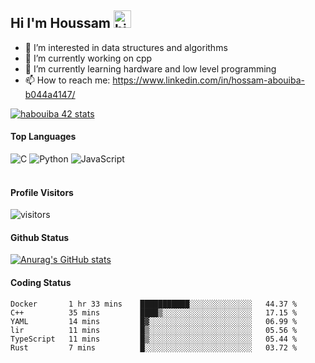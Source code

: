 ## Hi I'm Houssam <img src="https://user-images.githubusercontent.com/1303154/88677602-1635ba80-d120-11ea-84d8-d263ba5fc3c0.gif" width="28px" alt="hi">

- 👀 I’m interested in data structures and algorithms
- 🔭 I’m currently working on cpp
- 🌱 I’m currently learning hardware and low level programming
- 📫 How to reach me: https://www.linkedin.com/in/hossam-abouiba-b044a4147/

[![habouiba 42 stats](https://badge.mediaplus.ma/greenbinary/habouiba)](https://github.com/oakoudad/badge42)

#### Top Languages

![C](https://img.shields.io/badge/c-%2300599C.svg?style=for-the-badge&logo=c&logoColor=white)
![Python](https://img.shields.io/badge/python-%2314354C.svg?style=for-the-badge&logo=python&logoColor=white)
![JavaScript](https://img.shields.io/badge/javascript-%23323330.svg?style=for-the-badge&logo=javascript&logoColor=%23F7DF1E)
<br />
<br />
#### Profile Visitors
![visitors](https://visitor-badge.glitch.me/badge?page_id=project-HOSSAM.project-HOSSAM)

#### Github Status
[![Anurag's GitHub stats](https://github-readme-stats.vercel.app/api?username=0xPride&theme=tokyonight)](https://github.com/anuraghazra/github-readme-stats)

#### Coding Status
<!--START_SECTION:waka-->

```text
Docker       1 hr 33 mins    ███████████░░░░░░░░░░░░░░   44.37 %
C++          35 mins         ████▒░░░░░░░░░░░░░░░░░░░░   17.15 %
YAML         14 mins         █▓░░░░░░░░░░░░░░░░░░░░░░░   06.99 %
lir          11 mins         █▒░░░░░░░░░░░░░░░░░░░░░░░   05.56 %
TypeScript   11 mins         █▒░░░░░░░░░░░░░░░░░░░░░░░   05.44 %
Rust         7 mins          █░░░░░░░░░░░░░░░░░░░░░░░░   03.72 %
```

<!--END_SECTION:waka-->
